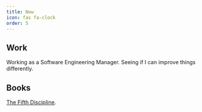 ```yaml
---
title: Now
icon: fas fa-clock
order: 5
---
```


## Work

Working as a Software Engineering Manager. Seeing if I can improve things differently.

## Books

[The Fifth Discipline](https://a.co/d/dW2KkRd).
